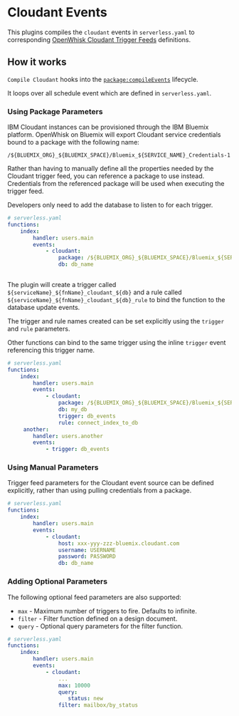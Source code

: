# Cloudant Events

This plugins compiles the `cloudant` events in `serverless.yaml` to corresponding [OpenWhisk Cloudant Trigger Feeds](https://github.com/openwhisk/openwhisk-package-cloudant) definitions.

## How it works

`Compile Cloudant` hooks into the [`package:compileEvents`](/lib/plugins/deploy) lifecycle.

It loops over all schedule event which are defined in `serverless.yaml`.

### Using Package Parameters 

IBM Cloudant instances can be provisioned through the IBM Bluemix platform. OpenWhisk on Bluemix will export Cloudant service credentials bound to a package with the following name:

```
/${BLUEMIX_ORG}_${BLUEMIX_SPACE}/Bluemix_${SERVICE_NAME}_Credentials-1
```

Rather than having to manually define all the properties needed by the Cloudant trigger feed, you can reference a package to use instead. Credentials from the referenced package will be used when executing the trigger feed.

Developers only need to add the database to listen to for each trigger.

```yaml
# serverless.yaml
functions:
    index:
        handler: users.main
        events:
            - cloudant: 
                package: /${BLUEMIX_ORG}_${BLUEMIX_SPACE}/Bluemix_${SERVICE_NAME}_Credentials-1
                db: db_name
 
```

The plugin will create a trigger called `${serviceName}_${fnName}_cloudant_${db}` and a rule called `${serviceName}_${fnName}_cloudant_${db}_rule` to bind the function to the database update events.

The trigger and rule names created can be set explicitly using the `trigger` and `rule` parameters.

Other functions can bind to the same trigger using the inline `trigger` event referencing this trigger name.

```yaml
# serverless.yaml
functions:
    index:
        handler: users.main
        events:
            - cloudant: 
                package: /${BLUEMIX_ORG}_${BLUEMIX_SPACE}/Bluemix_${SERVICE_NAME}_Credentials-1
                db: my_db
                trigger: db_events
                rule: connect_index_to_db 
     another:
        handler: users.another
        events:
            - trigger: db_events 
```

### Using Manual Parameters

Trigger feed parameters for the Cloudant event source can be defined explicitly, rather than using pulling credentials from a package.

```yaml
# serverless.yaml
functions:
    index:
        handler: users.main
        events:
            - cloudant: 
                host: xxx-yyy-zzz-bluemix.cloudant.com
                username: USERNAME
                password: PASSWORD
                db: db_name               
```

### Adding Optional Parameters

The following optional feed parameters are also supported:

* `max` - Maximum number of triggers to fire. Defaults to infinite.
* `filter` - Filter function defined on a design document.
* `query` - Optional query parameters for the filter function. 

```yaml
# serverless.yaml
functions:
    index:
        handler: users.main
        events:
            - cloudant: 
                ...
                max: 10000 
                query: 
                   status: new
                filter: mailbox/by_status
```

